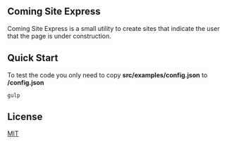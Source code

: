 ## Coming Site Express

Coming Site Express is a small utility to create sites that indicate the user that the page is under construction.

## Quick Start

To test the code you only need to copy **src/examples/config.json** to **/config.json**

```
gulp
```

## License

[MIT]

[MIT]: LICENSE
